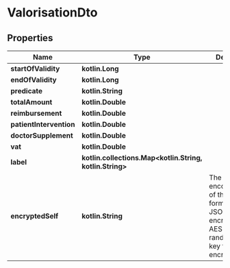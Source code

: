 
# ValorisationDto

## Properties
Name | Type | Description | Notes
------------ | ------------- | ------------- | -------------
**startOfValidity** | **kotlin.Long** |  |  [optional]
**endOfValidity** | **kotlin.Long** |  |  [optional]
**predicate** | **kotlin.String** |  |  [optional]
**totalAmount** | **kotlin.Double** |  |  [optional]
**reimbursement** | **kotlin.Double** |  |  [optional]
**patientIntervention** | **kotlin.Double** |  |  [optional]
**doctorSupplement** | **kotlin.Double** |  |  [optional]
**vat** | **kotlin.Double** |  |  [optional]
**label** | **kotlin.collections.Map&lt;kotlin.String, kotlin.String&gt;** |  |  [optional]
**encryptedSelf** | **kotlin.String** | The base64 encoded data of this object, formatted as JSON and encrypted in AES using the random master key from encryptionKeys. |  [optional]
